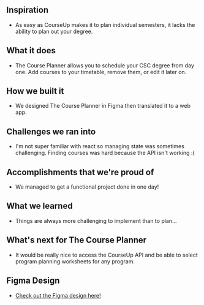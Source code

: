 ## Inspiration
- As easy as CourseUp makes it to plan individual semesters, it lacks the ability to plan out your degree.

## What it does
- The Course Planner allows you to schedule your CSC degree from day one. Add courses to your timetable, remove them, or edit it later on.

## How we built it
- We designed The Course Planner in Figma then translated it to a web app.

## Challenges we ran into
- I'm not super familiar with react so managing state was sometimes challenging. Finding courses was hard because the API isn't working :(

## Accomplishments that we're proud of
- We managed to get a functional project done in one day!

## What we learned
- Things are always more challenging to implement than to plan...

## What's next for The Course Planner
- It would be really nice to access the CourseUp API and be able to select program planning worksheets for any program.

## Figma Design
- [Check out the Figma design here!](https://www.figma.com/proto/Mtneqx8WFsM3k824eUYp8E/Program-Planning?node-id=7-12&t=bAuFFuRgUNWQNdzP-1&scaling=scale-down&page-id=0%3A1&starting-point-node-id=7%3A12)